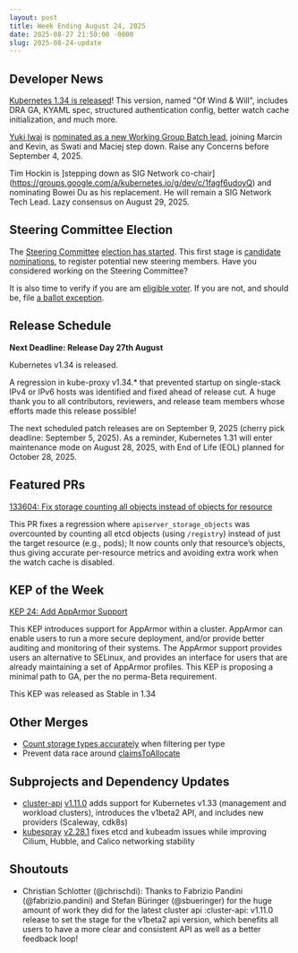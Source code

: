 ```yaml
---
layout: post
title: Week Ending August 24, 2025
date: 2025-08-27 21:50:00 -0000
slug: 2025-08-24-update
---
```


## Developer News

[Kubernetes 1.34 is released](https://kubernetes.io/blog/2025/08/27/kubernetes-v1-34-release/)!  This version, named "Of Wind & Will", includes DRA GA, KYAML spec, structured authentication config, better watch cache initialization, and much more.

[Yuki Iwai](https://github.com/tenzen-y) is [nominated as a new Working Group Batch lead](https://groups.google.com/a/kubernetes.io/g/dev/c/dgfx0X99fqg), joining Marcin and Kevin, as Swati and Maciej step down. Raise any Concerns before September 4, 2025.

Tim Hockin is ]stepping down as SIG Network co-chair](https://groups.google.com/a/kubernetes.io/g/dev/c/1fagf6udoyQ) and nominating Bowei Du as his replacement. He will remain a SIG Network Tech Lead. Lazy consensus on August 29, 2025.

## Steering Committee Election

The [Steering Committee](https://github.com/kubernetes/steering) [election has started](https://groups.google.com/a/kubernetes.io/g/dev/c/S0oaitGTXdM).  This first stage is [candidate nominations](https://github.com/kubernetes/community/tree/master/elections/steering/2025#candidacy-process), to register potential new steering members.  Have you considered working on the Steering Committee?

It is also time to verify if you are am [eligible voter](https://github.com/kubernetes/community/tree/master/elections/steering/2025#eligibility).  If you are not, and should be, file [a ballot exception](https://github.com/kubernetes/community/tree/master/elections/steering/2025#voter-exception).

## Release Schedule

**Next Deadline: Release Day 27th August**

Kubernetes v1.34 is released.

A regression in kube-proxy v1.34.* that prevented startup on single-stack IPv4 or IPv6 hosts was identified and fixed ahead of release cut. A huge thank you to all contributors, reviewers, and release team members whose efforts made this release possible!

The next scheduled patch releases are on September 9, 2025 (cherry pick deadline: September 5, 2025). As a reminder, Kubernetes 1.31 will enter maintenance mode on August 28, 2025, with End of Life (EOL) planned for October 28, 2025.

## Featured PRs

[133604: Fix storage counting all objects instead of objects for resource](https://github.com/kubernetes/kubernetes/pull/133604)

This PR fixes a regression where `apiserver_storage_objects` was overcounted by counting all etcd objects (using `/registry`) instead of just the target resource (e.g., pods); It now counts only that resource’s objects, thus giving accurate per-resource metrics and avoiding extra work when the watch cache is disabled.


## KEP of the Week

[KEP 24: Add AppArmor Support](https://github.com/tallclair/k8s-enhancements/blob/3bfe4d0b1dcf20394fd2b2bc77ee50911b409fe8/keps/sig-node/24-apparmor/README.md)

This KEP introduces support for AppArmor within a cluster. AppArmor can enable users to run a more secure deployment, and/or provide better auditing and monitoring of their systems. The AppArmor support provides users an alternative to SELinux, and provides an interface for users that are already maintaining a set of AppArmor profiles. This KEP is proposing a minimal path to GA, per the no perma-Beta requirement.

This KEP was released as Stable in 1.34


## Other Merges

*  [Count storage types accurately](https://github.com/kubernetes/kubernetes/pull/133604) when filtering per type
*  Prevent data race around [claimsToAllocate](https://github.com/kubernetes/kubernetes/pull/133587)

## Subprojects and Dependency Updates

* [cluster-api](https://github.com/kubernetes-sigs/cluster-api) [v1.11.0](https://github.com/kubernetes-sigs/cluster-api/releases/tag/v1.11.0) adds support for Kubernetes v1.33 (management and workload clusters), introduces the v1beta2 API, and includes new providers (Scaleway, cdk8s)
* [kubespray](https://github.com/kubernetes-sigs/kubespray) [v2.28.1](https://github.com/kubernetes-sigs/kubespray/releases/tag/v2.28.1) fixes etcd and kubeadm issues while improving Cilium, Hubble, and Calico networking stability

## Shoutouts

* Christian Schlotter (@chrischdi): Thanks to Fabrizio Pandini (@fabrizio.pandini) and Stefan Büringer (@sbueringer) for the huge amount of work they did for the latest cluster api :cluster-api: v1.11.0 release to set the stage for the v1beta2 api version, which benefits all users to have a more clear and consistent API as well as a better feedback loop!
